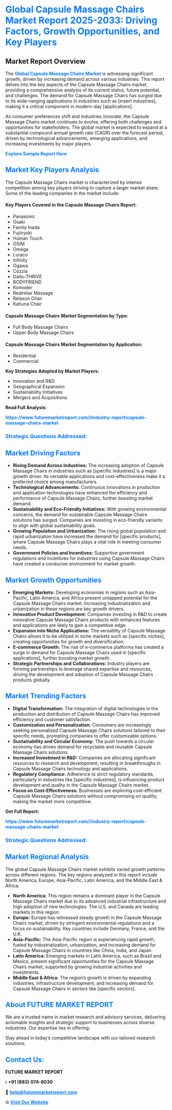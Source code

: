 <h1 style="color: #007BFF;">Global Capsule Massage Chairs Market Report 2025-2033: Driving Factors, Growth Opportunities, and Key Players</h1>

<section id="overview">
<h2>Market Report Overview</h2>
<p>The <a href="https://www.futuremarketreport.com//industry-report/capsule-massage-chairs-market" style="color: #007BFF; text-decoration: none;"><strong>Global Capsule Massage Chairs Market</strong></a> is witnessing significant growth, driven by increasing demand across various industries. This report delves into the key aspects of the Capsule Massage Chairs market, providing a comprehensive analysis of its current status, future potential, and challenges. The demand for Capsule Massage Chairs has surged due to its wide-ranging applications in industries such as [insert industries], making it a critical component in modern-day [applications].</p>
<p>As consumer preferences shift and industries innovate, the Capsule Massage Chairs market continues to evolve, offering both challenges and opportunities for stakeholders. The global market is expected to expand at a substantial compound annual growth rate (CAGR) over the forecast period, driven by technological advancements, emerging applications, and increasing investments by major players.</p>
</section>

<section id="overview">
<p><a href="https://www.futuremarketreport.com//request-sample/reportId=45441" style="color: #007BFF; text-decoration: none;"><strong>Explore Sample Report Here</strong></a></p>
</section>

<section id="key-players">
<h2 style="color: #007BFF;">Market Key Players Analysis</h2>
<p>The Capsule Massage Chairs market is characterized by intense competition among key players striving to capture a larger market share. Some of the leading companies in the market include:</p>
<h4>Key Players Covered in the Capsule Massage Chairs Report:</h4>
<ul><li>Panasonic</li><li>Osaki</li><li>Family Inada</li><li>Fujiiryoki</li><li>Human Touch</li><li>OSIM</li><li>Omega</li><li>Luraco</li><li>Infinity</li><li>Ogawa</li><li>Cozzia</li><li>Daito-THRIVE</li><li>BODYFRIEND</li><li>Komoder</li><li>Realrelax Massage</li><li>Relaxon Chair</li><li>Kahuna Chair</li></ul>
<h4>Capsule Massage Chairs Market Segmentation by Type:</h4>
<ul><li>Full Body Massage Chairs</li><li>Upper Body Massage Chairs</li></ul>

<h4>Capsule Massage Chairs Market Segmentation by Application:</h4>
<ul><li>Residential</li><li>Commercial</li></ul>
<p><strong>Key Strategies Adopted by Market Players:</strong></p>
<ul>
<li>Innovation and R&D</li>
<li>Geographical Expansion</li>
<li>Sustainability Initiatives</li>
<li>Mergers and Acquisitions</li>
</ul>
</section>

<section>
<p><strong>Read Full Analysis: </strong></p><a href="https://www.futuremarketreport.com//industry-report/capsule-massage-chairs-market" style="color: #007BFF; text-decoration: none;"><strong>https://www.futuremarketreport.com//industry-report/capsule-massage-chairs-market</strong></a>
<h3 style="color: #007BFF;">Strategic Questions Addressed:</h3>
</section>

<section id="driving-factors">
<h2 style="color: #007BFF;">Market Driving Factors</h2>
<ul>
<li><strong>Rising Demand Across Industries:</strong> The increasing adoption of Capsule Massage Chairs in industries such as [specific industries] is a major growth driver. Its versatile applications and cost-effectiveness make it a preferred choice among manufacturers.</li>
<li><strong>Technological Advancements:</strong> Continuous innovations in production and application technologies have enhanced the efficiency and performance of Capsule Massage Chairs, further boosting market demand.</li>
<li><strong>Sustainability and Eco-Friendly Initiatives:</strong> With growing environmental concerns, the demand for sustainable Capsule Massage Chairs solutions has surged. Companies are investing in eco-friendly variants to align with global sustainability goals.</li>
<li><strong>Growing Population and Urbanization:</strong> The rising global population and rapid urbanization have increased the demand for [specific products], where Capsule Massage Chairs plays a vital role in meeting consumer needs.</li>
<li><strong>Government Policies and Incentives:</strong> Supportive government regulations and incentives for industries using Capsule Massage Chairs have created a conducive environment for market growth.</li>
</ul>
</section>

<section id="growth-opportunities">
<h2 style="color: #007BFF;">Market Growth Opportunities</h2>
<ul>
<li><strong>Emerging Markets:</strong> Developing economies in regions such as Asia-Pacific, Latin America, and Africa present untapped potential for the Capsule Massage Chairs market. Increasing industrialization and urbanization in these regions are key growth drivers.</li>
<li><strong>Innovative Product Development:</strong> Companies investing in R&D to create innovative Capsule Massage Chairs products with enhanced features and applications are likely to gain a competitive edge.</li>
<li><strong>Expansion into Niche Applications:</strong> The versatility of Capsule Massage Chairs allows it to be utilized in niche markets such as [specific niches], creating opportunities for growth and diversification.</li>
<li><strong>E-commerce Growth:</strong> The rise of e-commerce platforms has created a surge in demand for Capsule Massage Chairs used in [specific applications], further boosting market growth.</li>
<li><strong>Strategic Partnerships and Collaborations:</strong> Industry players are forming partnerships to leverage shared expertise and resources, driving the development and adoption of Capsule Massage Chairs products globally.</li>
</ul>
</section>

<section id="trending-factors">
<h2 style="color: #007BFF;">Market Trending Factors</h2>
<ul>
<li><strong>Digital Transformation:</strong> The integration of digital technologies in the production and distribution of Capsule Massage Chairs has improved efficiency and customer satisfaction.</li>
<li><strong>Customization and Personalization:</strong> Consumers are increasingly seeking personalized Capsule Massage Chairs solutions tailored to their specific needs, prompting companies to offer customizable options.</li>
<li><strong>Sustainability and Circular Economy:</strong> The push towards a circular economy has driven demand for recyclable and reusable Capsule Massage Chairs solutions.</li>
<li><strong>Increased Investment in R&D:</strong> Companies are allocating significant resources to research and development, resulting in breakthroughs in Capsule Massage Chairs technology and applications.</li>
<li><strong>Regulatory Compliance:</strong> Adherence to strict regulatory standards, particularly in industries like [specific industries], is influencing product development and quality in the Capsule Massage Chairs market.</li>
<li><strong>Focus on Cost-Effectiveness:</strong> Businesses are exploring cost-efficient Capsule Massage Chairs solutions without compromising on quality, making the market more competitive.</li>
</ul>
</section>

<section>
<p><strong>Get Full Report: </strong></p><a href="https://www.futuremarketreport.com//industry-report/capsule-massage-chairs-market" style="color: #007BFF; text-decoration: none;"><strong>https://www.futuremarketreport.com//industry-report/capsule-massage-chairs-market</strong></a>
<h3 style="color: #007BFF;">Strategic Questions Addressed:</h3>
</section>


<section id="regional-analysis">
<h2 style="color: #007BFF;">Market Regional Analysis</h2>
<p>The global Capsule Massage Chairs market exhibits varied growth patterns across different regions. The key regions analyzed in this report include North America, Europe, Asia-Pacific, Latin America, and the Middle East & Africa:</p>
<ul>
<li><strong>North America:</strong> This region remains a dominant player in the Capsule Massage Chairs market due to its advanced industrial infrastructure and high adoption of new technologies. The U.S. and Canada are leading markets in this region.</li>
<li><strong>Europe:</strong> Europe has witnessed steady growth in the Capsule Massage Chairs market, driven by stringent environmental regulations and a focus on sustainability. Key countries include Germany, France, and the U.K.</li>
<li><strong>Asia-Pacific:</strong> The Asia-Pacific region is experiencing rapid growth, fueled by industrialization, urbanization, and increasing demand for Capsule Massage Chairs in countries like China, India, and Japan.</li>
<li><strong>Latin America:</strong> Emerging markets in Latin America, such as Brazil and Mexico, present significant opportunities for the Capsule Massage Chairs market, supported by growing industrial activities and investments.</li>
<li><strong>Middle East & Africa:</strong> The region’s growth is driven by expanding industries, infrastructure development, and increasing demand for Capsule Massage Chairs in sectors like [specific sectors].</li>
</ul>
</section>

<footer>
<h2 style="color: #007BFF;">About FUTURE MARKET REPORT</h2>
<p>We are a trusted name in market research and advisory services, delivering actionable insights and strategic support to businesses across diverse industries. Our expertise lies in offering:</p>

<p>Stay ahead in today’s competitive landscape with our tailored research solutions.</p>

<h2 style="color: #007BFF;">Contact Us:</h2>
<p><strong>FUTURE MARKET REPORT</strong></p>
<p>📞 <strong>+91 (883) 074-8030</strong></p>
<p>📧 <strong><a href="mailto:help@futuremarketreport.com" style="color: #007BFF;">help@futuremarketreport.com</a></strong></p>
<p>🌐 <strong><a href="https://www.futuremarketreport.com/" style="color: #007BFF;">Visit Our Website</a></strong></p>
</footer>